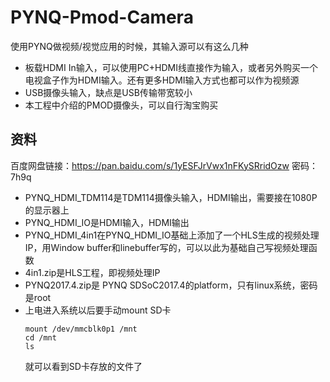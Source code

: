 # PYNQ-Pmod-Camera
使用PYNQ做视频/视觉应用的时候，其输入源可以有这么几种
- 板载HDMI In输入，可以使用PC+HDMI线直接作为输入，或者另外购买一个电视盒子作为HDMI输入。还有更多HDMI输入方式也都可以作为视频源
- USB摄像头输入，缺点是USB传输带宽较小
- 本工程中介绍的PMOD摄像头，可以自行淘宝购买

## 资料
百度网盘链接：https://pan.baidu.com/s/1yESFJrVwx1nFKySRridOzw 密码：7h9q
- PYNQ_HDMI_TDM114是TDM114摄像头输入，HDMI输出，需要接在1080P的显示器上
- PYNQ_HDMI_IO是HDMI输入，HDMI输出
- PYNQ_HDMI_4in1在PYNQ_HDMI_IO基础上添加了一个HLS生成的视频处理IP，用Window buffer和linebuffer写的，可以以此为基础自己写视频处理函数
- 4in1.zip是HLS工程，即视频处理IP
- PYNQ2017.4.zip是 PYNQ SDSoC2017.4的platform，只有linux系统，密码是root
- 上电进入系统以后要手动mount SD卡
  ```console
  mount /dev/mmcblk0p1 /mnt
  cd /mnt
  ls
  ```
  就可以看到SD卡存放的文件了
